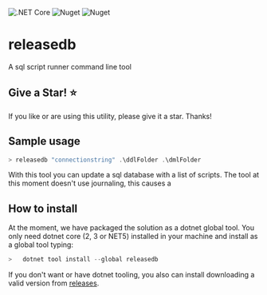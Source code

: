 ![.NET Core](https://github.com/jmanuelcorral/releasedb/workflows/.NET%20Core/badge.svg) ![Nuget](https://img.shields.io/nuget/dt/releasedb) ![Nuget](https://img.shields.io/nuget/v/releasedb)

# releasedb

A sql script runner command line tool

## Give a Star! :star:

If you like or are using this utility, please give it a star. Thanks!

## Sample usage


```powershell
> releasedb "connectionstring" .\ddlFolder .\dmlFolder
```

With this tool you can update a sql database with a list of scripts. The tool at this moment doesn't use journaling, this causes a 


## How to install

At the moment, we have packaged the solution as a dotnet global tool. You only need dotnet core (2, 3 or NET5) installed in your machine and install as a global tool typing:

```powershell
>   dotnet tool install --global releasedb
```

If you don't want or have dotnet tooling, you also can install downloading a valid version from [releases](https://github.com/jmanuelcorral/releasedb/releases).